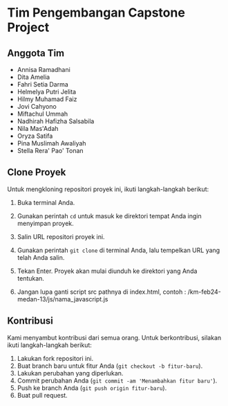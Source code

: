 # Tim Pengembangan Capstone Project

## Anggota Tim

- Annisa Ramadhani
- Dita Amelia
- Fahri Setia Darma
- Helmelya Putri Jelita
- Hilmy Muhamad Faiz
- Jovi Cahyono
- Miftachul Ummah
- Nadhirah Hafizha Salsabila
- Nila Mas'Adah
- Oryza Satifa
- Pina Muslimah Awaliyah
- Stella Rera' Pao' Tonan

## Clone Proyek

Untuk mengkloning repositori proyek ini, ikuti langkah-langkah berikut:

1. Buka terminal Anda.

2. Gunakan perintah `cd` untuk masuk ke direktori tempat Anda ingin menyimpan proyek.

3. Salin URL repositori proyek ini.

4. Gunakan perintah `git clone` di terminal Anda, lalu tempelkan URL yang telah Anda salin.

5. Tekan Enter. Proyek akan mulai diunduh ke direktori yang Anda tentukan.

6. Jangan lupa ganti script src pathnya di index.html, contoh : /km-feb24-medan-13/js/nama_javascript.js

## Kontribusi

Kami menyambut kontribusi dari semua orang. Untuk berkontribusi, silakan ikuti langkah-langkah berikut:

1. Lakukan fork repositori ini.
2. Buat branch baru untuk fitur Anda (`git checkout -b fitur-baru`).
3. Lakukan perubahan yang diperlukan.
4. Commit perubahan Anda (`git commit -am 'Menambahkan fitur baru'`).
5. Push ke branch Anda (`git push origin fitur-baru`).
6. Buat pull request.
